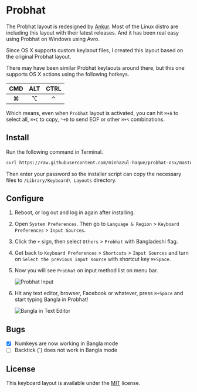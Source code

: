 # Probhat

The Probhat layout is redesigned by [Ankur](http://www.ankurbangla.org). Most of the Linux distro are including this layout with their latest releases. And it has been real easy using Probhat on Windows using Avro.

Since OS X supports custom keylaout files, I created this layout based on the original Probhat layout.

There may have been similar Probhat keylaouts around there, but this one supports OS X actions using the following hotkeys.

|CMD|ALT|CTRL|
|:---:|:---:|:---:|
|⌘|⌥|⌃|

Which means, even when `Probhat` layout is activated, you can hit `⌘+A` to select all, `⌘+C` to copy, `⌃+D` to send EOF or other `⌘+⌥` combinations.

## Install

Run the following command in Terminal.

```bash
curl https://raw.githubusercontent.com/minhazul-haque/probhat-osx/master/install.sh | sudo bash
```

Then enter your password so the installer script can copy the necessary files to `/Library/Keyboard\ Layouts` directory.

## Configure

1. Reboot, or log out and log in again after installing.
2. Open `System Preferences`. Then go to `Language & Region` > `Keyboard Preferences` > `Input Sources`.
3. Click the `+` sign, then select `Others` > `Probhat` with Bangladeshi flag.
4. Get back to `Keyboard Preferences` > `Shortcuts` > `Input Sources` and turn on `Select the previous input source` with shortcut key `⌘+Space`.
5. Now you will see `Probhat` on input method list on menu bar.

    ![Probhat Input](https://github.com/minhazul-haque/Probhat/raw/master/img_inputmenu.png)
    
6. Hit any text editor, browser, Facebook or whatever, press `⌘+Space` and start typing Bangla in Probhat!

    ![Bangla in Text Editor](https://github.com/minhazul-haque/Probhat/raw/master/img_texteditor.png)

## Bugs

- [x] Numkeys are now working in Bangla mode
- [ ] Backtick (\`) does not work in Bangla mode

## License

This keyboard layout is available under the [MIT](http://mths.be/mit) license.
